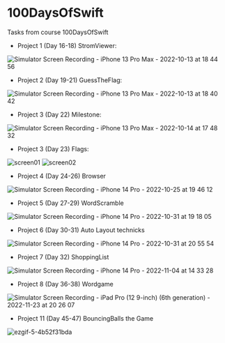 # 100DaysOfSwift
Tasks from course 100DaysOfSwift

- Project 1 (Day 16-18) StromViewer:

![Simulator Screen Recording - iPhone 13 Pro Max - 2022-10-13 at 18 44 56](https://user-images.githubusercontent.com/108011846/195643472-06648171-120c-4fe6-a3ad-1d2a4670b02f.gif)

- Project 2 (Day 19-21) GuessTheFlag: 

![Simulator Screen Recording - iPhone 13 Pro Max - 2022-10-13 at 18 40 42](https://user-images.githubusercontent.com/108011846/195643554-dd19c216-33b0-476d-8e7e-19d4bf4f21de.gif)


- Project 3 (Day 22) Milestone:

![Simulator Screen Recording - iPhone 13 Pro Max - 2022-10-14 at 17 48 32](https://user-images.githubusercontent.com/108011846/195875938-faa93224-7d82-4219-955a-39b0b9788f99.gif)

- Project 3 (Day 23) Flags: 

![screen01](https://user-images.githubusercontent.com/108011846/196222909-3f2a80b6-0602-4775-9ebc-c748728a66ef.png)
![screen02](https://user-images.githubusercontent.com/108011846/196222954-5d8d96cf-b36e-4a32-b919-09147c0e5779.png)

- Project 4 (Day 24-26) Browser

![Simulator Screen Recording - iPhone 14 Pro - 2022-10-25 at 19 46 12](https://user-images.githubusercontent.com/108011846/197835131-18d141af-13b8-4090-b800-2748f1d8a50b.gif)

- Project 5 (Day 27-29) WordScramble

![Simulator Screen Recording - iPhone 14 Pro - 2022-10-31 at 19 18 05](https://user-images.githubusercontent.com/108011846/199069070-8cd99b66-b4c3-46b1-8ada-c929e94cae2e.gif)

- Project 6 (Day 30-31) Auto Layout technicks

![Simulator Screen Recording - iPhone 14 Pro - 2022-10-31 at 20 55 54](https://user-images.githubusercontent.com/108011846/199087578-dd2a841a-13c5-4b82-a93d-dd4d128d9aae.gif)

- Project 7 (Day 32) ShoppingList

![Simulator Screen Recording - iPhone 14 Pro - 2022-11-04 at 14 33 28](https://user-images.githubusercontent.com/108011846/199974768-1f5e415d-d402-46de-85c8-baf156e9c87e.gif)

- Project 8 (Day 36-38) Wordgame

![Simulator Screen Recording - iPad Pro (12 9-inch) (6th generation) - 2022-11-23 at 20 26 07](https://user-images.githubusercontent.com/108011846/203621328-5abeda46-1cb7-45b8-80b2-98589f5a77d4.gif)

- Project 11 (Day 45-47) BouncingBalls the Game

![ezgif-5-4b52f31bda](https://user-images.githubusercontent.com/108011846/215330443-fd20265d-32f4-4fef-9efe-6ce88c403dfc.gif)
